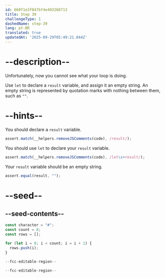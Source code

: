 ```yaml
---
id: 660f1e3f047bf4e403268713
title: Step 39
challengeType: 1
dashedName: step-39
lang: pt-BR
translated: true
updatedAt: '2025-09-29T05:49:21.844Z'
---
```


# --description--

Unfortunately, now you cannot see what your loop is doing.

Use `let` to declare a `result` variable, and assign it an empty string. An empty string is represented by quotation marks with nothing between them, such as `""`.

# --hints--

You should declare a `result` variable.

```js
assert.match(__helpers.removeJSComments(code), /result/);
```

You should use `let` to declare your `result` variable.

```js
assert.match(__helpers.removeJSComments(code), /let\s+result/);
```

Your `result` variable should be an empty string.

```js
assert.equal(result, "");
```

# --seed--

## --seed-contents--

```js
const character = "#";
const count = 8;
const rows = [];

for (let i = 0; i < count; i = i + 1) {
  rows.push(i);
}

--fcc-editable-region--

--fcc-editable-region--
```
